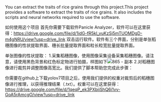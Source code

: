 You can extract the traits of rice grains through this project.This project provides a software to extract the traits of rice grains. It also includes the scripts and neural networks required to use the software.

如何使用这个项目
首先你需要下载软件Panicle Analyzer，软件可以在这里获得：https://drive.google.com/file/d/1idG-fR5kl_vuKzSj5mTUOMDgD-m4gNRU/view?usp=drive_link
双击运行软件。软件有三个界面，分别是单张稻穗图像的性状提取界面、穗长批量提取界面和粒长粒宽批量提取界面。

单张图像的性状提取：
1.采集稻穗图像，使用图像采集设备采集稻穗图像。请注意，请使用黑色背景和红色标定物进行拍摄，样图如下![865 - 副本](https://github.com/SUNJHZAU/EOPT/assets/169641564/588c7461-d68c-4508-83e8-163a5044e7b9)
2.对稻穗图像进行裁剪并调整图像高宽比。我们提供了脚本帮助您完成此步骤：


你需要在github上下载yolov7项目之后，使用我们提供的权重对裁剪后的稻穗图像进行推理，以获得推理结果（.txt）。权重可以在这里获得：https://drive.google.com/file/d/1qeqP_ek3PXbiiShQ6i1vv-GoA5rAmcgO/view?usp=drive_link
